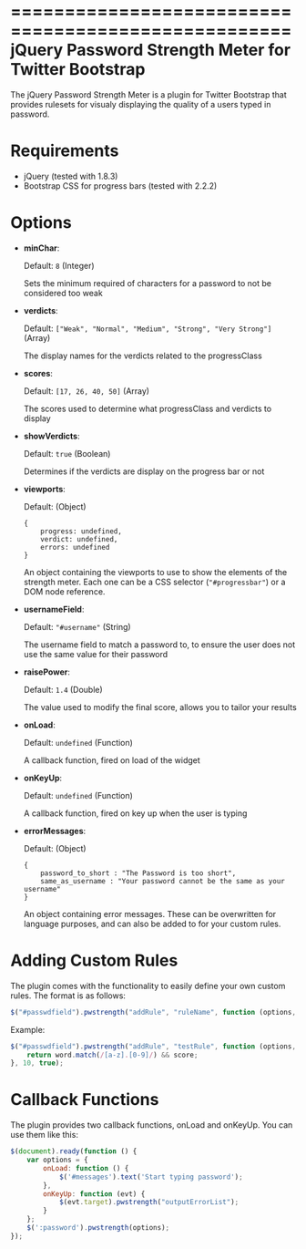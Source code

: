 ====================================================
jQuery Password Strength Meter for Twitter Bootstrap
====================================================

The jQuery Password Strength Meter is a plugin for Twitter Bootstrap that
provides rulesets for visualy displaying the quality of a users typed in
password.


Requirements
============

* jQuery (tested with 1.8.3)
* Bootstrap CSS for progress bars (tested with 2.2.2)

Options
=======

* __minChar__:

  Default: `8` (Integer)

  Sets the minimum required of characters for a password to not be considered
  too weak

* __verdicts__:

  Default: `["Weak", "Normal", "Medium", "Strong", "Very Strong"]` (Array)

  The display names for the verdicts related to the progressClass

* __scores__:

  Default: `[17, 26, 40, 50]` (Array)

  The scores used to determine what progressClass and verdicts to display

* __showVerdicts__:

  Default: `true` (Boolean)

  Determines if the verdicts are display on the progress bar or not

* __viewports__:

  Default: (Object)

  ```
  {
      progress: undefined,
      verdict: undefined,
      errors: undefined
  }
  ```

  An object containing the viewports to use to show the elements of the
  strength meter. Each one can be a CSS selector (`"#progressbar"`) or a DOM
  node reference.

* __usernameField__:

  Default: `"#username"` (String)

  The username field to match a password to, to ensure the user does not use
  the same value for their password

* __raisePower__:

  Default: `1.4` (Double)

  The value used to modify the final score, allows you to tailor your results

* __onLoad__:

  Default: `undefined` (Function)

  A callback function, fired on load of the widget

* __onKeyUp__:

  Default: `undefined` (Function)

  A callback function, fired on key up when the user is typing

* __errorMessages__:

  Default: (Object)

  ```
  {
      password_to_short : "The Password is too short",
      same_as_username : "Your password cannot be the same as your username"
  }
  ```

  An object containing error messages. These can be overwritten for language
  purposes, and can also be added to for your custom rules.

Adding Custom Rules
===================

The plugin comes with the functionality to easily define your own custom rules.
The format is as follows:

```javascript
$("#passwdfield").pwstrength("addRule", "ruleName", function (options, word, score) {}, rule_score, rule_enabled);
```

Example:

```javascript
$("#passwdfield").pwstrength("addRule", "testRule", function (options, word, score) {
    return word.match(/[a-z].[0-9]/) && score;
}, 10, true);
```

Callback Functions
==================

The plugin provides two callback functions, onLoad and onKeyUp. You can use
them like this:

```javascript
$(document).ready(function () {
    var options = {
        onLoad: function () {
            $('#messages').text('Start typing password');
        },
        onKeyUp: function (evt) {
            $(evt.target).pwstrength("outputErrorList");
        }
    };
    $(':password').pwstrength(options);
});
```

